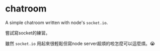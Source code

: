 # chatroom

A simple chatroom written with node's `socket.io`.

嘗試寫socket的練習。

雖然 `socket.io` 用起來很輕鬆但寫node server超煩的啦怎麼可以這麼煩。:sob: